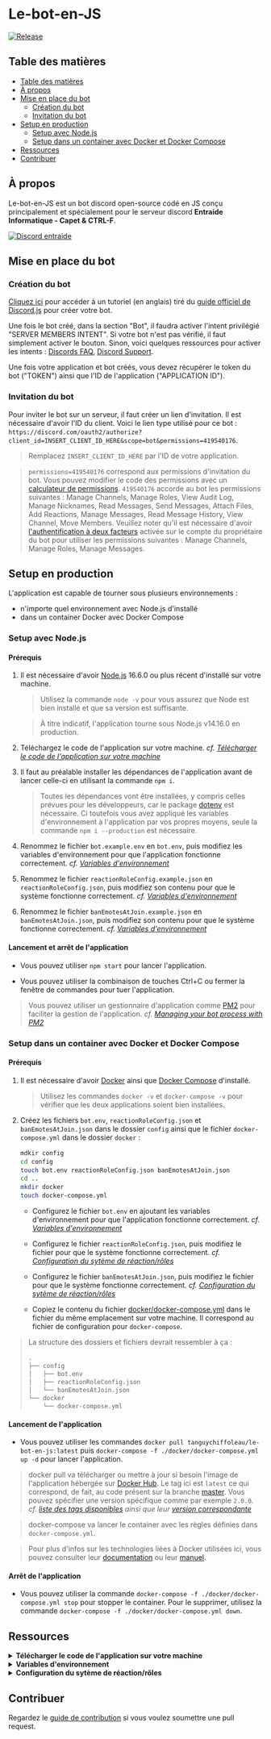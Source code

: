 # Le-bot-en-JS

[![Release](https://img.shields.io/github/v/release/TanguyChiffoleau/Le-bot-en-JS?include_prereleases)](https://github.com/TanguyChiffoleau/Le-bot-en-JS/releases)

## Table des matières

- [Table des matières](#table-des-matières)
- [À propos](#à-propos)
- [Mise en place du bot](#mise-en-place-du-bot)
	- [Création du bot](#création-du-bot)
	- [Invitation du bot](#invitation-du-bot)
- [Setup en production](#setup-en-production)
	- [Setup avec Node.js](#setup-avec-nodejs)
	- [Setup dans un container avec Docker et Docker Compose](#setup-dans-un-container-avec-docker-et-docker-compose)
- [Ressources](#ressources)
- [Contribuer](#contribuer)

## À propos

Le-bot-en-JS est un bot discord open-source codé en JS conçu principalement et spécialement pour le serveur discord **Entraide Informatique - Capet & CTRL-F**.

[![Discord entraide](https://img.shields.io/discord/475253577288253440?color=%237289DA&logo=discord&logoColor=white)](https://www.discord.gg/informatique)

## Mise en place du bot

### Création du bot

[Cliquez ici](https://discordjs.guide/preparations/setting-up-a-bot-application.html#creating-your-bot) pour accéder à un tutoriel (en anglais) tiré du [guide officiel de Discord.js](https://discordjs.guide/) pour créer votre bot.

Une fois le bot créé, dans la section "Bot", il faudra activer l'intent privilégié "SERVER MEMBERS INTENT". Si votre bot n'est pas vérifié, il faut simplement activer le bouton. Sinon, voici quelques ressources pour activer les intents : [Discords FAQ](https://dis.gd/gwupdate), [Discord Support](https://dis.gd/contact).

Une fois votre application et bot créés, vous devez récupérer le token du bot ("TOKEN") ainsi que l'ID de l'application ("APPLICATION ID").

### Invitation du bot

Pour inviter le bot sur un serveur, il faut créer un lien d'invitation. Il est nécessaire d'avoir l'ID du client. Voici le lien type utilisé pour ce bot : `https://discord.com/oauth2/authorize?client_id=INSERT_CLIENT_ID_HERE&scope=bot&permissions=419540176`.

> Remplacez `INSERT_CLIENT_ID_HERE` par l'ID de votre application.

> `permissions=419540176` correspond aux permissions d'invitation du bot. Vous pouvez modifier le code des permissions avec un [calculateur de permissions](https://discordapi.com/permissions.html). `419540176` accorde au bot les permissions suivantes : Manage Channels, Manage Roles, View Audit Log, Manage Nicknames, Read Messages, Send Messages, Attach Files, Add Reactions, Manage Messages, Read Message History, View Channel, Move Members. Veuillez noter qu'il est nécessaire d'avoir [l'authentification à deux facteurs](https://support.discord.com/hc/fr/articles/219576828-Mise-en-place-de-l-authentification-%C3%A0-deux-facteurs) activée sur le compte du propriétaire du bot pour utiliser les permissions suivantes : Manage Channels, Manage Roles, Manage Messages.

## Setup en production

L'application est capable de tourner sous plusieurs environnements :

- n'importe quel environnement avec Node.js d'installé
- dans un container Docker avec Docker Compose

### Setup avec Node.js

#### Prérequis

1. Il est nécessaire d'avoir [Node.js](https://nodejs.org/fr/) 16.6.0 ou plus récent d'installé sur votre machine.

	> Utilisez la commande `node -v` pour vous assurez que Node est bien installé et que sa version est suffisante.

	> À titre indicatif, l'application tourne sous Node.js v14.16.0 en production.

2. Téléchargez le code de l'application sur votre machine. _cf. [Télécharger le code de l'application sur votre machine](#download)_

3. Il faut au préalable installer les dépendances de l'application avant de lancer celle-ci en utilisant la commande `npm i`.

	> Toutes les dépendances vont être installées, y compris celles prévues pour les développeurs, car le package [dotenv](https://www.npmjs.com/package/dotenv) est nécessaire. Ci toutefois vous avez appliqué les variables d'environnement à l'application par vos propres moyens, seule la commande `npm i --production` est nécessaire.

4. Renommez le fichier `bot.example.env` en `bot.env`, puis modifiez les variables d'environnement pour que l'application fonctionne correctement. _cf. [Variables d'environnement](#environnement)_

5. Renommez le fichier `reactionRoleConfig.example.json` en `reactionRoleConfig.json`, puis modifiez son contenu pour que le système fonctionne correctement. _cf. [Variables d'environnement](#environnement)_

6. Renommez le fichier `banEmotesAtJoin.example.json` en `banEmotesAtJoin.json`, puis modifiez son contenu pour que le système fonctionne correctement. _cf. [Variables d'environnement](#environnement)_

#### Lancement et arrêt de l'application

-   Vous pouvez utiliser `npm start` pour lancer l'application.

-   Vous pouvez utiliser la combinaison de touches Ctrl+C ou fermer la fenêtre de commandes pour tuer l'application.

> Vous pouvez utiliser un gestionnaire d'application comme [PM2](https://pm2.keymetrics.io/) pour faciliter la gestion de l'application. _cf. [ Managing your bot process with PM2](https://discordjs.guide/improving-dev-environment/pm2.html)_


### Setup dans un container avec Docker et Docker Compose

#### Prérequis

1. Il est nécessaire d'avoir [Docker](https://docs.docker.com/get-docker/) ainsi que [Docker Compose](https://docs.docker.com/compose/install/) d'installé.
	> Utilisez les commandes `docker -v` et `docker-compose -v` pour vérifier que les deux applications soient bien installées.

2. Créez les fichiers `bot.env`, `reactionRoleConfig.json` et `banEmotesAtJoin.json` dans le dossier `config` ainsi que le fichier `docker-compose.yml` dans le dossier `docker` :
	```bash
	mdkir config
	cd config
	touch bot.env reactionRoleConfig.json banEmotesAtJoin.json
	cd ..
	mkdir docker
	touch docker-compose.yml
	```

   - Configurez le fichier `bot.env` en ajoutant les variables d'environnement pour que l'application fonctionne correctement. _cf. [Variables d'environnement](#environnement)_

   - Configurez le fichier `reactionRoleConfig.json`, puis modifiez le fichier pour que le système fonctionne correctement. _cf. [Configuration du sytème de réaction/rôles](#reaction)_

   - Configurez le fichier `banEmotesAtJoin.json`, puis modifiez le fichier pour que le système fonctionne correctement. _cf. [Configuration du sytème de réaction/rôles](#reaction)_

   - Copiez le contenu du fichier [docker/docker-compose.yml](docker/docker-compose.yml) dans le fichier du même emplacement sur votre machine. Il correspond au fichier de configuration pour `docker-compose`.

> La structure des dossiers et fichiers devrait ressembler à ça :
> ```
> .
> ├── config
> │   ├── bot.env
> │   ├── reactionRoleConfig.json
> │   └── banEmotesAtJoin.json
> └── docker
> 	  └── docker-compose.yml
> ```

#### Lancement de l'application

-   Vous pouvez utiliser les commandes `docker pull tanguychiffoleau/le-bot-en-js:latest` puis `docker-compose -f ./docker/docker-compose.yml up -d` pour lancer l'application.

> docker pull va télécharger ou mettre à jour si besoin l'image de l'application hébergée sur [Docker Hub](https://hub.docker.com/repository/docker/tanguychiffoleau/le-bot-en-js). Le tag ici est `latest` ce qui correspond, de fait, au code présent sur la branche [master](https://github.com/TanguyChiffoleau/Le-bot-en-JS/tree/master/). Vous pouvez spécifier une version spécifique comme par exemple `2.0.0`. _cf. [liste des tags disponibles](https://hub.docker.com/repository/registry-1.docker.io/tanguychiffoleau/le-bot-en-js/tags?page=1) ainsi que leur [version correspondante](https://github.com/TanguyChiffoleau/Le-bot-en-JS/releases)_

> docker-compose va lancer le container avec les règles définies dans `docker-compose.yml`.

> Pour plus d'infos sur les technologies liées à Docker utilisées ici, vous pouvez consulter leur [documentation](https://docs.docker.com/reference/) ou leur [manuel](https://docs.docker.com/engine/).

#### Arrêt de l'application

-   Vous pouvez utiliser la commande `docker-compose -f ./docker/docker-compose.yml stop` pour stopper le container. Pour le supprimer, utilisez la commande `docker-compose -f ./docker/docker-compose.yml down`.

<!-- <details>
<summary id="docker"><b>Setup avec Docker</b></summary>

#### Prérequis

1. Il est nécessaire d'avoir [Docker](https://docs.docker.com/get-docker/) d'installé.

	> Utilisez la commandes `docker -v` pour vérifier que l'application soit bien installée.

2. Téléchargez le code de l'application sur votre machine. _cf. [Télécharger le code de l'application sur votre machine](#download)_

3. Renommez le fichier `bot.example.env` en `bot.env`, puis modifiez les variables d'environnement pour que l'application fonctionne correctement. _cf. [Variables d'environnement](#environnement)_

	> Seul le dossier `config` avec les fichiers `bot.env` et `reactionRoleConfig.json` ainsi que le dossier `docker` avec le fichier `docker-compose.yml` sont nécessaires, en effet, le code sera lui directement intégré dans l'image docker. Vous pouvez supprimer les autres dossiers et fichiers si vous le souhaitez.

	> La structure des dossiers et fichiers devrait ressembler à ça :
	>
	> ```
	> .
	> ├── config
	> │   ├── bot.env
	> │   └── reactionRoleConfig.json
	> └── docker
	> 	  └── docker-compose.yml
	> ```

#### Lancement de l'application

-   Vous pouvez utiliser les commandes `docker pull tanguychiffoleau/le-bot-en-js:latest` puis `docker run --env NODE_ENV=production --env-file config/bot.env --volume /config/:/config/ --restart on-failure -d tanguychiffoleau/le-bot-en-js:latest` pour lancer l'application.

	> docker pull va télécharger ou mettre à jour si besoin l'image de l'application hébergée sur [Docker Hub](https://hub.docker.com/repository/docker/tanguychiffoleau/le-bot-en-js). Le tag ici est `latest` ce qui correspond, de fait, au code présent sur la branche [master](https://github.com/TanguyChiffoleau/Le-bot-en-JS/tree/master/). Vous pouvez spécifier une version spécifique comme par exemple `2.0.0`. _cf. [liste des tags disponibles](https://hub.docker.com/repository/registry-1.docker.io/tanguychiffoleau/le-bot-en-js/tags?page=1) ainsi que leur [version correspondante](https://github.com/TanguyChiffoleau/Le-bot-en-JS/releases)_

	> Pour plus d'infos sur les technologies liées à Docker utilisées ici, vous pouvez consulter leur [documentation](https://docs.docker.com/reference/) ou leur [manuel](https://docs.docker.com/engine/).

#### Arrêt de l'application

-   Vous pouvez utiliser la commande `docker-compose -f ./docker/docker-compose.yml stop` pour stopper le container. Pour le supprimer, utilisez la commande `docker-compose -f ./docker/docker-compose.yml down`.

</details> -->

## Ressources

</details>

<details id='download'>
<summary><b>Télécharger le code de l'application sur votre machine</b></summary>

Vous pouvez télécharger le code de l'application sur votre machine

-   en [clonant le repository](https://docs.github.com/en/free-pro-team@latest/github/creating-cloning-and-archiving-repositories/cloning-a-repository)
-   ou en téléchargeant le code source

![télécharger le code source](./doc/images/download.png)

</details>

<details id='environnement'>
<summary><b>Variables d'environnement</b></summary>

Le bot repose sur les variables d'environnement pour pouvoir fonctionner.

#### Fichier bot.env

> Exemple disponible [ici](config/bot.example.env) :
> ```env
> DISCORD_TOKEN="DISCORD-SECRET-BOT-TOKEN"
> COMMANDS_PREFIX="!"
> GUILD_ID="123456789012345678"
> LEAVE_JOIN_CHANNEL_ID="123456789012345678"
> REPORT_CHANNEL="123456789012345678"
> LOGS_MESSAGES_CHANNEL="123456789012345678"
> LOGS_BANS_CHANNEL="123456789012345678"
> VOICE_MANAGER_CHANNELS_IDS="123456789012345678", "123456789012345678", "123456789012345678"
> TIMEZONE="Europe/Paris"
> CONFIG_CHANNEL_ID="123456789012345678"
> UPGRADE_CHANNEL_ID="123456789012345678"
> NOLOGS_MANAGER_CHANNELS_IDS="123456789012345678", "123456789012345678", "123456789012345678"
> NOTEXT_MANAGER_CHANNELS_IDS="123456789012345678", "123456789012345678", "123456789012345678"
> ```

| Variable                    | Description                                                                                                                                                                                                |
| --------------------------- | ---------------------------------------------------------------------------------------------------------------------------------------------------------------------------------------------------------- |
| DISCORD_TOKEN               | [Token secret du bot discord](https://discordjs.guide/preparations/setting-up-a-bot-application.html#your-token)                                                                                           |
| COMMANDS_PREFIX             | Préfixe utilisé pour intéragir avec le bot                                                                                                                                                                 |
| GUILD_ID                    | ID du serveur (= guild) sur lequel le bot est utilisé                                                                                                                                                      |
| LEAVE_JOIN_CHANNEL_ID       | ID du channel dans lequel seront postés les messages de départ/arrivée                                                                                                                                     |
| REPORT_CHANNEL              | ID du channel dans lequel seront postés les messages de signalement                                                                                                                                        |
| LOGS_MESSAGES_CHANNEL       | ID du channel dans lequel seront postés les logs de messages                                                                                                                                               |
| LOGS_BANS_CHANNEL           | ID du channel dans lequel seront postés les logs de bans                                                                                                                                                   |
| VOICE_MANAGER_CHANNELS_IDS  | ID des channels vocaux utilisés pour le système de vocaux personnalisés. Les ID doivent être séparés par une virgule                                                                                       |
| TIMEZONE                    | Fuseau horaire utilisé pour le formatage des dates. Variable optionnelle, prenda par défaut le fuseau horaire du système. Format UTC ou [format IANA de fuseaux horaires](https://www.iana.org/time-zones) |
| CONFIG_CHANNEL_ID           | ID du channel utilisé pour diriger les formulaires de config en DM vers le bon channel                                                                                                                     |
| UPGRADE_CHANNEL_ID          | ID du channel utilisé pour diriger les formulaires d'upgrade en DM vers le bon channel                                                                                                                     |
| NOLOGS_MANAGER_CHANNELS_IDS | ID des channels dont les messages ne doivent pas être loggés. Les ID doivent être séparés par une virgule                                                                                                  |
| NOTEXT_MANAGER_CHANNELS_IDS | ID des channels dont les messages doivent comporter au moins un attachement (vidéo, photo...) pour ne pas êtres supprimés. Les ID doivent être séparés par une virgule                                     |


> Pour pouvoir récupérer les identifiants (ID) sur discord, il faut [activer le mode développeur](https://support.discord.com/hc/fr/articles/206346498-O%C3%B9-trouver-l-ID-de-mon-compte-utilisateur-serveur-message-).

</details>

</details>

<details id='reaction'>
<summary><b>Configuration du sytème de réaction/rôles</b></summary>

#### Fichier reactionRoleConfig.json

> Exemple disponible [ici](config/reactionRoleConfig.example.json) :
> ```js
> [
> 	{
> 		// Channel n°1
> 		"channelID": "123456789123456789",
> 		"messageArray": [
> 			// Message n°1
> 			{
> 				// ID du message
> 				"messageID": "123456789123456789",
> 				// Émoji unicode en clé et ID du rôle en valeur
> 				"emojiRoleMap": {
> 					"💸": "123456789123456789",
> 					"🔧": "123456789123456789"
> 				}
> 			},
> 			// Message n°2
> 			{
> 				// ID du message
> 				"messageID": "123456789123456789",
> 				// Émoji unicode en clé et ID du rôle en valeur
> 				"emojiRoleMap": {
> 					"🥵": "123456789123456789",
> 					"✅": "123456789123456789"
> 				}
> 			}
> 		]
> 	},
> 	{
> 		// Channel n°2
> 		"channelID": "123456789123456789",
> 		"messageArray": [
> 			// Message n°1
> 			{
> 				// ID du message
> 				"messageID": "123456789123456789",
> 				// ID de l'émoji custom en clé et ID du rôle en valeur
> 				"emojiRoleMap": {
> 					"123456789123456789": "123456789123456789",
> 					"987654321987654321": "123456789123456789"
> 				}
> 			},
> 			// Message n°2
> 			{
> 				// ID du message
> 				"messageID": "123456789123456789",
> 				// ID de l'émoji custom en clé et ID du rôle en valeur
> 				"emojiRoleMap": {
> 					"123456789123456789": "123456789123456789",
> 					"987654321987654321": "123456789123456789"
> 				}
> 			}
> 		]
> 	}
> ]
> ```

> Pour pouvoir récupérer les identifiants (ID) sur discord, il faut [activer le mode développeur](https://support.discord.com/hc/fr/articles/206346498-O%C3%B9-trouver-l-ID-de-mon-compte-utilisateur-serveur-message-).

> Pour désactiver le système, le fichier doit être composé d'un tableau (array) **vide** :
> ```js
> []
> ```

#### Fichier banEmotesAtJoin.json

> Exemple disponible [ici](config/banEmotesAtJoin.example.json) :
> ```js
> [
> 	// Réaction sous forme d'émoji unicode ou son ID, texte de raison
> 	["🔨", "Reason 1"],
> 	["🧹", "Reason 2"],
> 	["123456789123456789", "Reason 3"],
> 	["123456789123456789", "Reason 4"]
> ]
> ```

-  Pour récupérer les émojis :
   - unicode : mettre un `\` avant l'émoji. Exemple : pour `:white_check_mark:`, l'émoji unicode est `✅`. ![emoji_unicode](doc/gifs/emoji_unicode.gif)

   - personnalisés : mettre un `\` avant l'émoji et récupérer l'ID. Exemple : pour `\<:lul:719519281682972703>`, l'ID est `719519281682972703`. ![emoji_custom](doc/gifs/emoji_custom.gif)

</details>

## Contribuer

Regardez le [guide de contribution](./.github/CONTRIBUTING.md) si vous voulez soumettre une pull request.
